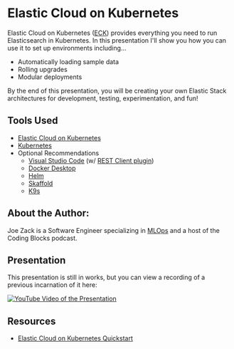 # Elastic Cloud on Kubernetes

Elastic Cloud on Kubernetes ([ECK](https://www.elastic.co/elastic-cloud-kubernetes)) provides everything you need to run Elasticsearch in Kubernetes. In this presentation I'll show you how you can use it to set up environments including...

* Automatically loading sample data
* Rolling upgrades
* Modular deployments

By the end of this presentation, you will be creating your own Elastic Stack architectures for development, testing, experimentation, and fun!

## Tools Used

- [Elastic Cloud on Kubernetes](https://www.elastic.co/elastic-cloud-kubernetes)
- [Kubernetes](https://kubernetes.io/)
- Optional Recommendations
  - [Visual Studio Code](https://code.visualstudio.com/) (w/ [REST Client plugin](https://marketplace.visualstudio.com/items?itemName=humao.rest-client))
  - [Docker Desktop](https://www.docker.com/products/docker-desktop/)
  - [Helm](https://helm.sh/)
  - [Skaffold](https://skaffold.dev/)
  - [K9s](https://k9scli.io/)

## About the Author:
Joe Zack is a Software Engineer specializing in [MLOps](https://ml-ops.org/content/three-levels-of-ml-software) and a host of the Coding Blocks podcast.

## Presentation

This presentation is still in works, but you can view a recording of a previous incarnation of it here:

[![YouTube Video of the Presentation](https://img.youtube.com/vi/Fu5CpVaiE_E/0.jpg)](https://www.youtube.com/watch?v=Fu5CpVaiE_E)

## Resources

- [Elastic Cloud on Kubernetes Quickstart](https://www.elastic.co/guide/en/cloud-on-k8s/current/k8s-quickstart.html)
